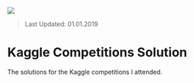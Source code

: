 ![](https://img.shields.io/github/license/mrabdullahsahin/kaggle-competitions-solution.svg)

> Last Updated: 01.01.2019

# Kaggle Competitions Solution
The solutions for the Kaggle competitions I attended.
